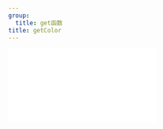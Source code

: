 ```yaml
---
group:
  title: get函数
title: getColor
---
```


<code src="./getColor" title="在线演示"></code>

<embed src="../_js_docs/getColor.md"></embed>
